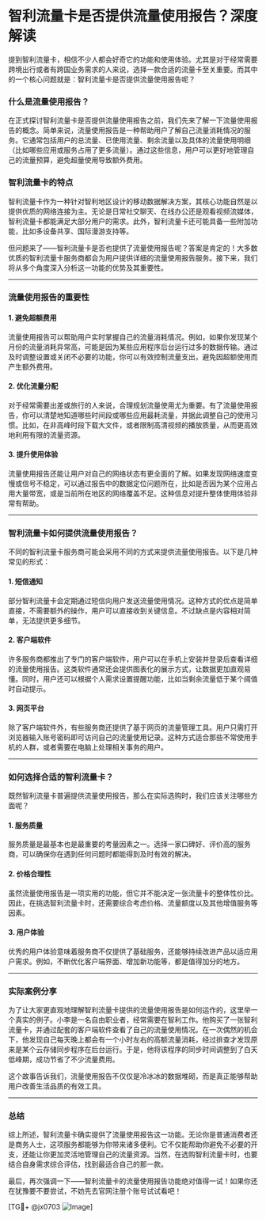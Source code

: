 # 智利流量卡是否提供流量使用报告？深度解读

提到智利流量卡，相信不少人都会好奇它的功能和使用体验。尤其是对于经常需要跨境出行或者有跨国业务需求的人来说，选择一款合适的流量卡至关重要。而其中的一个核心问题就是：智利流量卡是否提供流量使用报告呢？

### 什么是流量使用报告？
在正式探讨智利流量卡是否提供流量使用报告之前，我们先来了解一下流量使用报告的概念。简单来说，流量使用报告是一种帮助用户了解自己流量消耗情况的服务。它通常包括用户的总流量、已使用流量、剩余流量以及具体的流量使用明细（比如哪些应用或服务占用了更多流量）。通过这些信息，用户可以更好地管理自己的流量预算，避免超量使用导致额外费用。

### 智利流量卡的特点
智利流量卡作为一种针对智利地区设计的移动数据解决方案，其核心功能自然是以提供优质的网络连接为主。无论是日常社交聊天、在线办公还是观看视频流媒体，智利流量卡都能满足大部分用户的需求。此外，智利流量卡还可能具备一些附加功能，比如多设备共享、国际漫游支持等。

但问题来了——智利流量卡是否也提供了流量使用报告呢？答案是肯定的！大多数优质的智利流量卡服务商都会为用户提供详细的流量使用报告服务。接下来，我们将从多个角度深入分析这一功能的优势及其重要性。

---

### 流量使用报告的重要性

#### 1. **避免超额费用**
流量使用报告可以帮助用户实时掌握自己的流量消耗情况。例如，如果你发现某个月份的流量消耗异常高，可能是因为某些应用程序后台运行过多的数据传输。通过及时调整设置或关闭不必要的功能，你可以有效控制流量支出，避免因超额使用而产生额外费用。

#### 2. **优化流量分配**
对于经常需要出差或旅行的人来说，合理规划流量使用尤为重要。有了流量使用报告，你可以清楚地知道哪些时间段或哪些应用最耗流量，并据此调整自己的使用习惯。比如，在非高峰时段下载大文件，或者限制高清视频的播放质量，从而更高效地利用有限的流量资源。

#### 3. **提升使用体验**
流量使用报告还能让用户对自己的网络状态有更全面的了解。如果发现网络速度变慢或信号不稳定，可以通过报告中的数据定位问题所在，比如是否因为某个应用占用大量带宽，或是当前所在地区的网络覆盖不足。这种信息对提升整体使用体验非常有帮助。

---

### 智利流量卡如何提供流量使用报告？

不同的智利流量卡服务商可能会采用不同的方式来提供流量使用报告。以下是几种常见的形式：

#### 1. **短信通知**
部分智利流量卡会定期通过短信向用户发送流量使用情况。这种方式的优点是简单直接，不需要额外的操作，用户可以直接收到关键信息。不过缺点是内容相对简单，无法提供更多细节。

#### 2. **客户端软件**
许多服务商都推出了专门的客户端软件，用户可以在手机上安装并登录后查看详细的流量使用报告。这类软件通常还会提供图表化的展示方式，让数据更加直观易懂。同时，用户还可以根据个人需求设置提醒功能，比如当剩余流量低于某个阈值时自动提示。

#### 3. **网页平台**
除了客户端软件外，有些服务商还提供了基于网页的流量管理工具。用户只需打开浏览器输入账号密码即可访问自己的流量使用记录。这种方式适合那些不常使用手机的人群，或者需要在电脑上处理相关事务的用户。

---

### 如何选择合适的智利流量卡？

既然智利流量卡普遍提供流量使用报告，那么在实际选购时，我们应该关注哪些方面呢？

#### 1. **服务质量**
服务质量是最基本也是最重要的考量因素之一。选择一家口碑好、评价高的服务商，可以确保你在遇到任何问题时都能得到及时有效的解决。

#### 2. **价格合理性**
虽然流量使用报告是一项实用的功能，但它并不能决定一张流量卡的整体性价比。因此，在挑选智利流量卡时，还需要综合考虑价格、流量额度以及其他增值服务等因素。

#### 3. **用户体验**
优秀的用户体验意味着服务商不仅提供了基础服务，还能够持续改进产品以适应用户需求。例如，不断优化客户端界面、增加新功能等，都是值得加分的地方。

---

### 实际案例分享

为了让大家更直观地理解智利流量卡提供的流量使用报告是如何运作的，这里举一个真实的例子。小李是一名自由职业者，经常需要在智利工作。他购买了一张智利流量卡，并通过配套的客户端软件查看了自己的流量使用情况。在一次偶然的机会下，他发现自己每天晚上都会有一个小时左右的高额流量消耗，经过排查才发现原来是某个云存储同步程序在后台运行。于是，他将该程序的同步时间调整到了白天低峰期，成功节省了不少流量费用。

这个故事告诉我们，流量使用报告不仅仅是冷冰冰的数据堆砌，而是真正能够帮助用户改善生活品质的有效工具。

---

### 总结

综上所述，智利流量卡确实提供了流量使用报告这一功能。无论你是普通消费者还是商务人士，这项服务都能够为你带来诸多便利。它不仅能帮助你避免不必要的开支，还能让你更加灵活地管理自己的流量资源。当然，在选购智利流量卡时，也要结合自身需求综合评估，找到最适合自己的那一款。

最后，再次强调一下——智利流量卡的流量使用报告功能绝对值得一试！如果你还在犹豫要不要尝试，不妨先去官网注册个账号试试看吧！

[TG💪+ @jx0703 ![Image](https://github.com/user-attachments/assets/dbca1d08-cadb-493c-b0ec-ad6f7a83f270)]